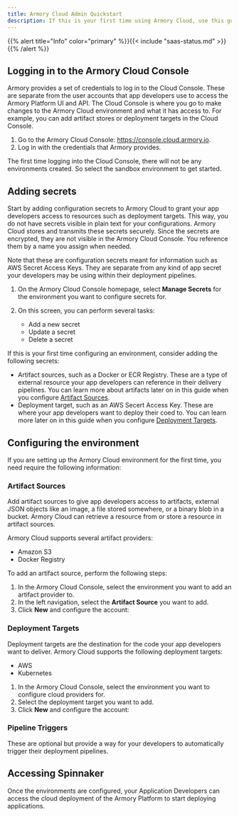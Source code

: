 ```yaml
---
title: Armory Cloud Admin Quickstart 
description: If this is your first time using Armory Cloud, use this guide to get started. It walks you through using the Armory Cloud Console, from first log in to granting your app developers access to Armory Cloud.
---
```


{{% alert title="Info" color="primary" %}}{{< include "saas-status.md" >}}{{% /alert %}}

## Logging in to the Armory Cloud Console 

Armory provides a set of credentials to log in to the Cloud Console. These are separate from the user accounts that app developers use to access the Armory Platform UI and API. The Cloud Console is where you go to make changes to the Armory Cloud environment and what it has access to. For example, you can add artifact stores or deployment targets in the Cloud Console.

1. Go to the Armory Cloud Console: https://console.cloud.armory.io.
2. Log in with the credentials that Armory provides.

The first time logging into the Cloud Console, there will not be any environments created. So select the sandbox environment to get started.

## Adding secrets

Start by adding configuration secrets to Armory Cloud to grant your app developers access to resources such as deployment targets. This way, you do not have secrets visible in plain text for your configurations. Armory Cloud stores and transmits these secrets securely. Since the secrets are encrypted, they are not visible in the Armory Cloud Console. You reference them by a name you assign when needed.

Note that these are configuration secrets meant for information such as AWS Secret Access Keys. They are separate from any kind of app secret your developers may be using within their deployment pipelines.

1. On the Armory Cloud Console homepage, select **Manage Secrets** for the environment you want to configure secrets for.
2. On this screen, you can perform several tasks:

   - Add a new secret
   - Update a secret
   - Delete a secret

If this is your first time configuring an environment, consider adding the following secrets:

- Artifact sources, such as a Docker or ECR Registry. These are a type of external resource your app developers can reference in their delivery pipelines. You can learn more about artifacts later on in this guide when you configure [Artifact Sources](#artifact-sources).
- Deployment target, such as an AWS Secert Access Key. These are where your app developers want to deploy their coed to. You can learn more later on in this guide when you configure [Deployment Targets](#deployment-targets).

## Configuring the environment

If you are setting up the Armory Cloud environment for the first time, you need require the following information:

<!-- add link to  saas pcm once that exists. for now, adding it to the sections directly.-->

### Artifact Sources

Add artifact sources to give app developers access to artifacts, external JSON objects like an image, a file stored somewhere, or a binary blob in a bucket. Armory Cloud can retrieve a resource from or store a resource in artifact sources.

Armory Cloud supports several artifact providers:

- Amazon S3
- Docker Registry

To add an artifact source, perform the following steps:

1. In the Armory Cloud Console, select the environment you want to add an artifact provider to.
2. In the left navigation, select the **Artifact Source** you want to add.
3. Click **New** and configure the account:

### Deployment Targets

Deployment targets are the destination for the code your app developers want to deliver. Armory Cloud supports the following deployment targets:

- AWS
- Kubernetes

1. In the Armory Cloud Console, select the environment you want to configure cloud providers for.
2. Select the deployment target you want to add.
3. Click **New** and configure the account:

### Pipeline Triggers

These are optional but provide a way for your developers to automatically trigger their deployment pipelines.

## Accessing Spinnaker

Once the environments are configured, your Application Developers can access the cloud deployment of the Armory Platform to start deploying applications.